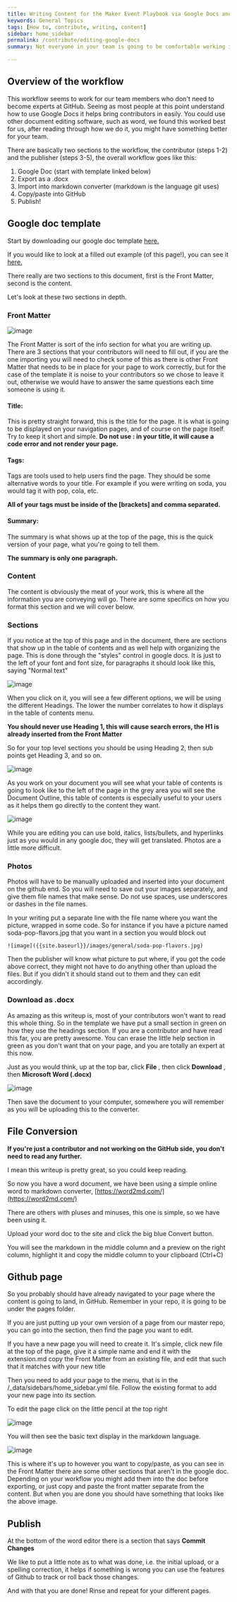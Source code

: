 ```yaml
---
title: Writing Content for the Maker Event Playbook via Google Docs and a Markdown Converter
keywords: General Topics
tags: [How to, contribute, writing, content]
sidebar: home_sidebar
permalink: /contribute/editing-google-docs
summary: Not everyone in your team is going to be comfortable working in GitHub, but they have great knowledge we want to share. This document is a walkthrough on a workflow using Google Docs and some free tools so your team can contribute to this project without having to become a GitHub expert.

---
```

## Overview of the workflow

This workflow seems to work for our team members who don&#39;t need to become experts at GitHub. Seeing as most people at this point understand how to use Google Docs it helps bring contributors in easily. You could use other document editing software, such as word, we found this worked best for us, after reading through how we do it, you might have something better for your team.

There are basically two sections to the workflow, the contributor (steps 1-2) and the publisher (steps 3-5), the overall workflow goes like this:

1. Google Doc (start with template linked below)
2. Export as a .docx
3. Import into markdown converter (markdown is the language git uses)
4. Copy/paste into GitHub
5. Publish!

## Google doc template

Start by downloading our google doc template [here.](https://docs.google.com/document/d/1gITR6dMpdQlwCors3B6je-uC3p_hvwRirAqr10cBQIs/edit?usp=sharing)

If you would like to look at a filled out example (of this page!), you can see it [here.](https://docs.google.com/document/d/1pTWuaxLHYlP0S5hXgwqYshjssChm7VOLq99Hc2STbv4/edit?usp=sharing)

There really are two sections to this document, first is the Front Matter, second is the content.

Let&#39;s look at these two sections in depth.

### Front Matter

![image]({{site.baseurl}}/images/general/front-matter.png)

The Front Matter is sort of the info section for what you are writing up. There are 3 sections that your contributors will need to fill out, if you are the one importing you will need to check some of this as there is other Front Matter that needs to be in place for your page to work correctly, but for the case of the template it is noise to your contributors so we chose to leave it out, otherwise we would have to answer the same questions each time someone is using it.

#### Title:

This is pretty straight forward, this is the title for the page. It is what is going to be displayed on your navigation pages, and of course on the page itself. Try to keep it short and simple. **Do not use : in your title, it will cause a code error and not render your page.**

#### Tags:

Tags are tools used to help users find the page. They should be some alternative words to your title. For example if you were writing on soda, you would tag it with pop, cola, etc.

**All of your tags must be inside of the [brackets] and comma separated.**

#### Summary:

The summary is what shows up at the top of the page, this is the quick version of your page, what you&#39;re going to tell them.

**The summary is only one paragraph.**

### Content

The content is obviously the meat of your work, this is where all the information you are conveying will go. There are some specifics on how you format this section and we will cover below.

### Sections

If you notice at the top of this page and in the document, there are sections that show up in the table of contents and as well help with organizing the page. This is done through the &quot;styles&quot; control in google docs. It is just to the left of your font and font size, for paragraphs it should look like this, saying &quot;Normal text&quot;

![image]({{site.baseurl}}/images/general/header.png)

When you click on it, you will see a few different options, we will be using the different Headings. The lower the number correlates to how it displays in the table of contents menu.

**You should never use Heading 1, this will cause search errors, the H1 is already inserted from the Front Matter**

So for your top level sections you should be using Heading 2, then sub points get Heading 3, and so on.

![image]({{site.baseurl}}/images/general/heading-choices.png)

As you work on your document you will see what your table of contents is going to look like to the left of the page in the grey area you will see the Document Outline, this table of contents is especially useful to your users as it helps them go directly to the content they want.

![image]({{site.baseurl}}/images/general/document-outline.png)

While you are editing you can use bold, italics, lists/bullets, and hyperlinks just as you would in any google doc, they will get translated. Photos are a little more difficult.

### Photos

Photos will have to be manually uploaded and inserted into your document on the github end. So you will need to save out your images separately, and give them file names that make sense. Do not use spaces, use underscores or dashes in the file names.

In your writing put a separate line with the file name where you want the picture, wrapped in some code. So for instance if you have a picture named soda-pop-flavors.jpg that you want in a section you would block out

```
![image]({{site.baseurl}}/images/general/soda-pop-flavors.jpg)
```

Then the publisher will know what picture to put where, if you got the code above correct, they might not have to do anything other than upload the files. But if you didn&#39;t it should stand out to them and they can edit accordingly.

### Download as .docx

As amazing as this writeup is, most of your contributors won&#39;t want to read this whole thing. So in the template we have put a small section in green on how they use the headings section. If you are a contributor and have read this far, you are pretty awesome. You can erase the little help section in green as you don&#39;t want that on your page, and you are totally an expert at this now.

Just as you would think, up at the top bar, click **File** , then click **Download** , then **Microsoft Word (.docx)**

![image]({{site.baseurl}}/images/general/download-as.png)

Then save the document to your computer, somewhere you will remember as you will be uploading this to the converter.

## File Conversion

**If you&#39;re just a contributor and not working on the GitHub side, you don&#39;t need to read any further.**

I mean this writeup is pretty great, so you could keep reading.

So now you have a word document, we have been using a simple online word to markdown converter, [https://word2md.com/](https://word2md.com/)

There are others with pluses and minuses, this one is simple, so we have been using it.

Upload your word doc to the site and click the big blue Convert button.

You will see the markdown in the middle column and a preview on the right column, highlight it and copy the middle column to your clipboard (Ctrl+C)

## Github page

So you probably should have already navigated to your page where the content is going to land, in GitHub. Remember in your repo, it is going to be under the pages folder.

If you are just putting up your own version of a page from our master repo, you can go into the section, then find the page you want to edit.

If you have a new page you will need to create it. It&#39;s simple, click new file at the top of the page, give it a simple name and end it with the extension.md copy the Front Matter from an existing file, and edit that such that it matches with your new title

Then you need to add your page to the menu, that is in the /\_data/sidebars/home\_sidebar.yml file. Follow the existing format to add your new page into its section.

To edit the page click on the little pencil at the top right

![image]({{site.baseurl}}/images/general/edit-pencil.png)

You will then see the basic text display in the markdown language.

![image]({{site.baseurl}}/images/general/in-git.png)

This is where it&#39;s up to however you want to copy/paste, as you can see in the Front Matter there are some other sections that aren&#39;t in the google doc. Depending on your workflow you might add them into the doc before exporting, or just copy and paste the front matter separate from the content. But when you are done you should have something that looks like the above image.

## Publish

At the bottom of the word editor there is a section that says **Commit Changes**

We like to put a little note as to what was done, i.e. the initial upload, or a spelling correction, it helps if something is wrong you can use the features of Github to track or roll back those changes.

And with that you are done! Rinse and repeat for your different pages.
